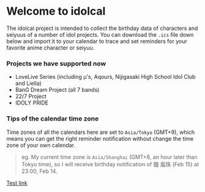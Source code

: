 # Welcome to idolcal

The idolcal project is intended to collect the birthday data of characters and seiyuus of a number of idol projects. You can download the `.ics` file down below and import it to your calendar to trace and set reminders for your favorite anime character or seiyuu.

### Projects we have supported now

- LoveLive Series (including μ's, Aqours, Nijigasaki High School Idol Club and Liella)
- BanG Dream Project (all 7 bands)
- 22/7 Project
- IDOLY PRIDE

### Tips of the calendar time zone

Time zones of all the calendars here are set to `Asia/Tokyo` (GMT+9), which means  you can get the right reminder notification without change the time zone of your own calendar.

> eg. My current time zone is `Asia/Shanghai` (GMT+8, an hour later than Tokyo time), so I will receive birthday notification of 鐘 嵐珠 (Feb 15) at 23:00, Feb 14.

[Test link](calendar/LoveLive.ics)
